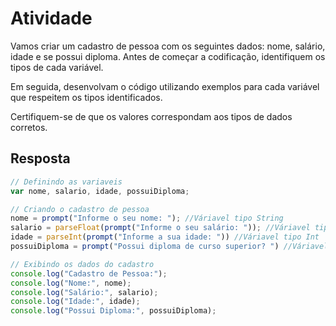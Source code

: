 # Atividade

Vamos criar um cadastro de pessoa com os seguintes dados: nome, salário, idade e se possui diploma. Antes de começar a
codificação, identifiquem os tipos de cada variável.

Em seguida, desenvolvam o código utilizando exemplos para cada variável que
respeitem os tipos identificados.

Certifiquem-se de que os valores correspondam aos tipos de dados corretos.

## Resposta

``` javascript
// Definindo as variaveis
var nome, salario, idade, possuiDiploma;

// Criando o cadastro de pessoa
nome = prompt("Informe o seu nome: "); //Váriavel tipo String
salario = parseFloat(prompt("Informe o seu salário: ")); //Váriavel tipo Float
idade = parseInt(prompt("Informe a sua idade: ")) //Váriavel tipo Int
possuiDiploma = prompt("Possui diploma de curso superior? ") //Váriavel tipo boolean

// Exibindo os dados do cadastro
console.log("Cadastro de Pessoa:");
console.log("Nome:", nome);
console.log("Salário:", salario);
console.log("Idade:", idade);
console.log("Possui Diploma:", possuiDiploma);
```
